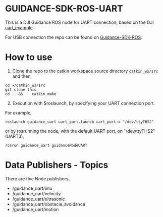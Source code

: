 # GUIDANCE-SDK-ROS-UART 

This is a DJI Guidance ROS node for UART connection, based on the DJI [uart_example](https://github.com/dji-sdk/GuidanceSDK/tree/master/examples/uart_example).

For USB connection the repo can be found on [Guidance-SDK-ROS](https://github.com/dji-sdk/Guidance-SDK-ROS).

# How to use
1. Clone the repo to the catkin workspace source directory `catkin_ws/src` and then 

```
cd ~/catkin_ws/src
git clone this
cd .. &&	catkin_make
```
2. Execution with $roslaunch, by specifying your UART connection port.

For example,

```
roslaunch guidance_uart uart_port.launch uart_port:= "/dev/ttyTHS2" 
```
or by rosrunning the node, with the default UART port, on "/dev/ttyTHS2" (UART3),
```
rosrun guidance_uart guidanceNodeUART
```

# Data Publishers - Topics

There are five Node publishers, 

* /guidance_uart/imu
* /guidance_uart/velocity
* /guidance_uart/ultrasonic
* /guidance_uart/obstacle_avoidance
* /guidance_uart/motion
    
